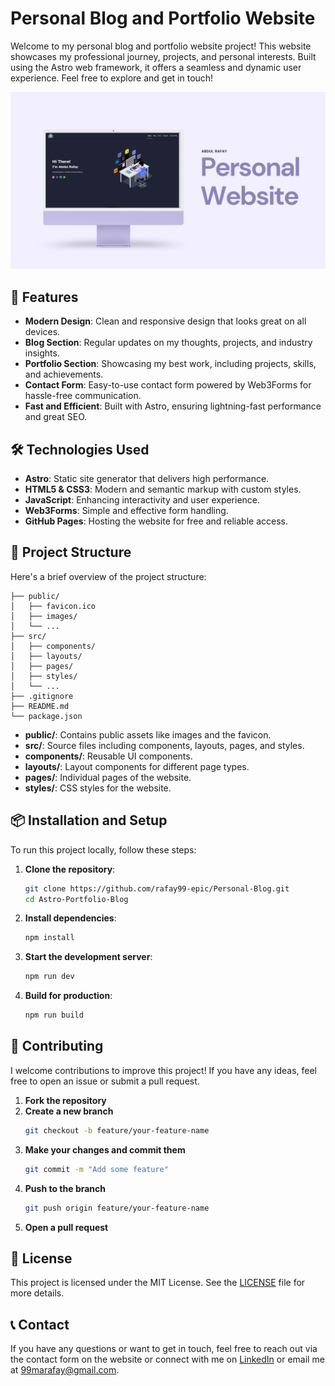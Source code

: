 # Personal Blog and Portfolio Website

Welcome to my personal blog and portfolio website project! This website showcases my professional journey, projects, and personal interests. Built using the Astro web framework, it offers a seamless and dynamic user experience. Feel free to explore and get in touch!

![Website Preview](/MarkUps/1.png)

## 🚀 Features

- **Modern Design**: Clean and responsive design that looks great on all devices.
- **Blog Section**: Regular updates on my thoughts, projects, and industry insights.
- **Portfolio Section**: Showcasing my best work, including projects, skills, and achievements.
- **Contact Form**: Easy-to-use contact form powered by Web3Forms for hassle-free communication.
- **Fast and Efficient**: Built with Astro, ensuring lightning-fast performance and great SEO.

## 🛠️ Technologies Used

- **Astro**: Static site generator that delivers high performance.
- **HTML5 & CSS3**: Modern and semantic markup with custom styles.
- **JavaScript**: Enhancing interactivity and user experience.
- **Web3Forms**: Simple and effective form handling.
- **GitHub Pages**: Hosting the website for free and reliable access.

## 📄 Project Structure

Here's a brief overview of the project structure:

```
├── public/
│   ├── favicon.ico
│   ├── images/
│   └── ...
├── src/
│   ├── components/
│   ├── layouts/
│   ├── pages/
│   ├── styles/
│   └── ...
├── .gitignore
├── README.md
└── package.json
```

- **public/**: Contains public assets like images and the favicon.
- **src/**: Source files including components, layouts, pages, and styles.
- **components/**: Reusable UI components.
- **layouts/**: Layout components for different page types.
- **pages/**: Individual pages of the website.
- **styles/**: CSS styles for the website.

## 📦 Installation and Setup

To run this project locally, follow these steps:

1. **Clone the repository**:

   ```bash
   git clone https://github.com/rafay99-epic/Personal-Blog.git
   cd Astro-Portfolio-Blog
   ```

2. **Install dependencies**:

   ```bash
   npm install
   ```

3. **Start the development server**:

   ```bash
   npm run dev
   ```

4. **Build for production**:
   ```bash
   npm run build
   ```

## 🌟 Contributing

I welcome contributions to improve this project! If you have any ideas, feel free to open an issue or submit a pull request.

1. **Fork the repository**
2. **Create a new branch**
   ```bash
   git checkout -b feature/your-feature-name
   ```
3. **Make your changes and commit them**
   ```bash
   git commit -m "Add some feature"
   ```
4. **Push to the branch**
   ```bash
   git push origin feature/your-feature-name
   ```
5. **Open a pull request**

## 📝 License

This project is licensed under the MIT License. See the [LICENSE](LICENSE) file for more details.

## 📞 Contact

If you have any questions or want to get in touch, feel free to reach out via the contact form on the website or connect with me on [LinkedIn](https://www.linkedin.com/in/abdul-rafay1999/) or email me at 99marafay@gmail.com.
